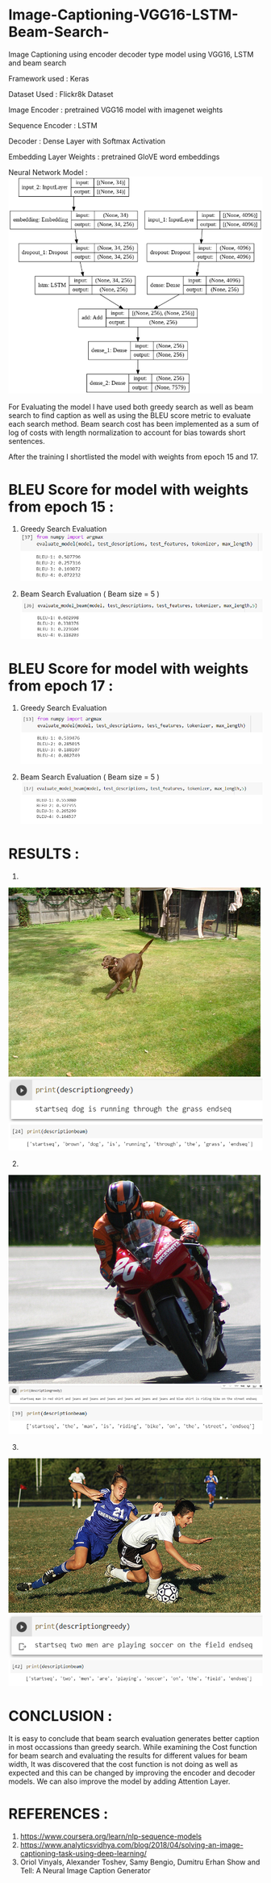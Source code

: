 # Image-Captioning-VGG16-LSTM-Beam-Search-
Image Captioning using encoder decoder type model using VGG16, LSTM and beam search

Framework used : Keras

Dataset Used : Flickr8k Dataset

Image Encoder : pretrained VGG16 model with imagenet weights

Sequence Encoder : LSTM

Decoder : Dense Layer with Softmax Activation

Embedding Layer Weights : pretrained GloVE word embeddings

Neural Network Model : 
![Model](Images/model1.png)

For Evaluating the model I have used both greedy search as well as beam search to find caption 
as well as using the BLEU score metric to evaluate each search method. Beam search cost has been implemented as a sum of log
of costs with length normalization to account for bias towards short sentences.

After the training I shortlisted the model with weights from epoch 15 and 17.

# BLEU Score for model with weights from epoch 15 : 

1. Greedy Search Evaluation 
![15-greedy](Images/14-greedy-BLEU.PNG)

2. Beam Search Evaluation ( Beam size = 5 )
![15-beam](Images/14-beam-BLEU.PNG)

# BLEU Score for model with weights from epoch 17 : 

1. Greedy Search Evaluation 
![17-greedy](Images/16-greedy-BLEU.PNG)

2. Beam Search Evaluation ( Beam size = 5 )
![17-beam](Images/16-beam-BLEU.PNG)

# RESULTS : 

1.
![image1](Images/image1.jpg)
![image11](Images/image1-greedy.PNG)
![image12](Images/image1-beam.PNG)

2.
![image2](Images/image2.jpg)
![image21](Images/image2-greedy.PNG)
![image22](Images/image2-beam.PNG)

3.
![image3](Images/image3.jpg)
![image31](Images/image3-greedy.PNG)
![image32](Images/image3-beam.PNG)

# CONCLUSION : 
It is easy to conclude that beam search evaluation generates better caption in most occassions than greedy search.
While examining the Cost function for beam search and evaluating the results for different values for beam width, It was 
discovered that the cost function is not doing as well as expected and this can be changed by improving the encoder and decoder models.
We can also improve the model by adding Attention Layer.

# REFERENCES : 

1. https://www.coursera.org/learn/nlp-sequence-models
2. https://www.analyticsvidhya.com/blog/2018/04/solving-an-image-captioning-task-using-deep-learning/
3. Oriol Vinyals, Alexander Toshev, Samy Bengio, Dumitru Erhan Show and Tell: A Neural Image Caption Generator

